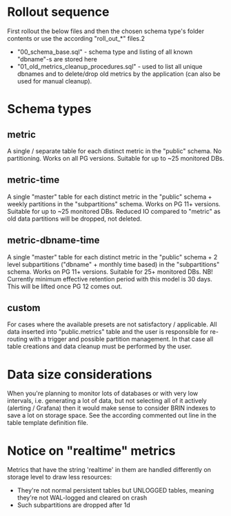 # Rollout sequence

First rollout the below files and then the chosen schema type's folder contents or use the according "roll_out_*" files.2
* "00_schema_base.sql" - schema type and listing of all known "dbname"-s are stored here
* "01_old_metrics_cleanup_procedures.sql" - used to list all unique dbnames and to delete/drop old metrics by the application (can also be used for manual cleanup).

# Schema types

## metric

A single / separate table for each distinct metric in the "public" schema. No partitioning. Works on all PG versions. Suitable for up to ~25 monitored DBs.

## metric-time

A single "master" table for each distinct metric in the "public" schema + weekly partitions in the "subpartitions" schema. Works on PG 11+ versions. Suitable for up to ~25 monitored DBs. Reduced IO compared to "metric" as old data partitions will be dropped, not deleted.

## metric-dbname-time

A single "master" table for each distinct metric in the "public" schema + 2 level subpartitions ("dbname" + monthly time based) in the "subpartitions" schema. Works on PG 11+ versions. Suitable for 25+ monitored DBs.
NB! Currently minimum effective retention period with this model is 30 days. This will be lifted once PG 12 comes out.

## custom

For cases where the available presets are not satisfactory / applicable. All data inserted into "public.metrics" table and the user is responsible for re-routing with a trigger and possible partition management. In that case all table creations and data cleanup must be performed by the user.

# Data size considerations

When you're planning to monitor lots of databases or with very low intervals, i.e. generating a lot of data, but not selecting
all of it actively (alerting / Grafana) then it would make sense to consider BRIN indexes to save a lot on storage space. See
the according commented out line in the table template definition file.

# Notice on "realtime" metrics

Metrics that have the string 'realtime' in them are handled differently on storage level to draw less resources:

 * They're not normal persistent tables but UNLOGGED tables, meaning they're not WAL-logged and cleared on crash
 * Such subpartitions are dropped after 1d

